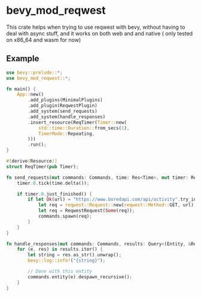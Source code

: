 # bevy_mod_reqwest

This crate helps when trying to use reqwest with bevy, without having to deal with async stuff, and it works on both web and and native
( only tested on x86_64 and wasm for now)




## Example

``` rust
use bevy::prelude::*;
use bevy_mod_reqwest::*;

fn main() {
    App::new()
        .add_plugins(MinimalPlugins)
        .add_plugin(ReqwestPlugin)
        .add_system(send_requests)
        .add_system(handle_responses)
        .insert_resource(ReqTimer(Timer::new(
            std::time::Duration::from_secs(1),
            TimerMode::Repeating,
        )))
        .run();
}

#[derive(Resource)]
struct ReqTimer(pub Timer);

fn send_requests(mut commands: Commands, time: Res<Time>, mut timer: ResMut<ReqTimer>) {
    timer.0.tick(time.delta());

    if timer.0.just_finished() {
        if let Ok(url) = "https://www.boredapi.com/api/activity".try_into() {
            let req = reqwest::Request::new(reqwest::Method::GET, url);
            let req = ReqwestRequest(Some(req));
            commands.spawn(req);
        }
    }
}

fn handle_responses(mut commands: Commands, results: Query<(Entity, &ReqwestBytesResult)>) {
    for (e, res) in results.iter() {
        let string = res.as_str().unwrap();
        bevy::log::info!("{string}");

        // Done with this entity
        commands.entity(e).despawn_recursive();
    }
}
```
